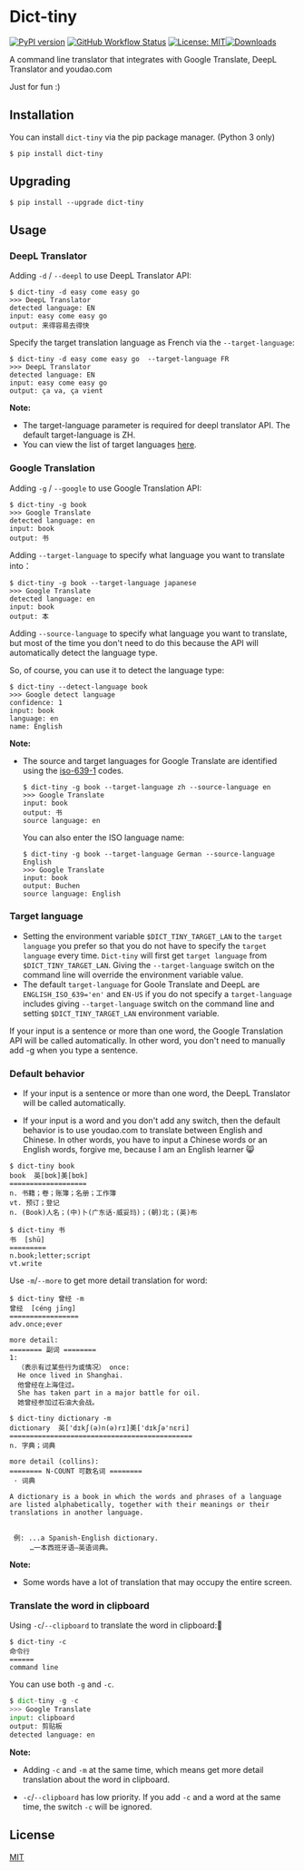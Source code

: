 # Dict-tiny

[![PyPI version](https://img.shields.io/pypi/v/dict-tiny.svg)](https://pypi.python.org/pypi/dict-tiny/) [![GitHub Workflow Status](https://img.shields.io/github/workflow/status/louieh/dict-tiny/Upload%20Dict-tiny%20Python%20Package)](https://github.com/louieh/dict-tiny/actions?query=workflow%3A%22Upload+Dict-tiny+Python+Package%22) [![License: MIT](https://img.shields.io/badge/License-MIT-blue.svg)](https://opensource.org/licenses/MIT)[![Downloads](https://pepy.tech/badge/dict-tiny)](https://pepy.tech/project/dict-tiny)


A command line translator that integrates with Google Translate, DeepL Translator and youdao.com

Just for fun :)



## Installation

You can install `dict-tiny` via the pip package manager. (Python 3 only)

```shell
$ pip install dict-tiny
```



## Upgrading

```shell
$ pip install --upgrade dict-tiny
```



## Usage

### DeepL Translator

Adding `-d` / `--deepl` to use DeepL Translator API:

```shell
$ dict-tiny -d easy come easy go
>>> DeepL Translator
detected language: EN
input: easy come easy go
output: 来得容易去得快
```

Specify the target translation language as French via the `--target-language`:

```shell
$ dict-tiny -d easy come easy go  --target-language FR
>>> DeepL Translator
detected language: EN
input: easy come easy go
output: ça va, ça vient
```

**Note:**

* The target-language parameter is required for deepl translator API. The default target-language is ZH.
* You can view the list of target languages [here](https://www.deepl.com/docs-api/translating-text/request/).



### Google Translation

Adding `-g` / `--google` to use Google Translation API:

```shell
$ dict-tiny -g book
>>> Google Translate
detected language: en
input: book
output: 书
```

Adding `--target-language` to specify what language you want to translate into：

```shell
$ dict-tiny -g book --target-language japanese
>>> Google Translate
detected language: en
input: book
output: 本
```

Adding `--source-language` to specify what language you want to translate, but most of the time you don't need to do this because the API will automatically detect the language type.

So, of course, you can use it to detect the language type:

```shell
$ dict-tiny --detect-language book
>>> Google detect language
confidence: 1
input: book
language: en
name: English
```

**Note:**

* The source and target languages for Google Translate are identified using the [iso-639-1](https://en.wikipedia.org/wiki/List_of_ISO_639-1_codes) codes. 

  ```shell
  $ dict-tiny -g book --target-language zh --source-language en
  >>> Google Translate
  input: book
  output: 书
  source language: en
  ```

  You can also enter the ISO language name:

  ```shell
  $ dict-tiny -g book --target-language German --source-language English
  >>> Google Translate
  input: book
  output: Buchen
  source language: English
  ```



### Target language

* Setting the environment variable `$DICT_TINY_TARGET_LAN` to the `target language` you prefer so that you do not have to specify the `target language` every time. `Dict-tiny` will first get `target language` from `$DICT_TINY_TARGET_LAN`. Giving the `--target-language` switch on the command line will override the environment variable value.
* The default `target-language` for Goole Translate and DeepL are `ENGLISH_ISO_639='en'` and `EN-US` if you do not specify a `target-language` includes giving `--target-language` switch on the command line and setting `$DICT_TINY_TARGET_LAN` environment variable.






If your input is a sentence or more than one word, the Google Translation API will be called automatically. In other word, you don't need to manually add -g when you type a sentence.

### Default behavior

* If your input is a sentence or more than one word, the DeepL Translator will be called automatically.

* If your input is a word and you don't add any switch, then the default behavior is to use youdao.com to translate between English and Chinese. In other words, you have to input a Chinese words or an English words, forgive me, because I am an English learner :smile_cat: 

```shell
$ dict-tiny book
book  英[bʊk]美[bʊk]
===================
n. 书籍；卷；账簿；名册；工作簿
vt. 预订；登记
n. (Book)人名；(中)卜(广东话·威妥玛)；(朝)北；(英)布
```

```shell
$ dict-tiny 书
书  [shū]
=========
n.book;letter;script
vt.write
```

Use `-m`/`--more` to get more detail translation for word:

```shell
$ dict-tiny 曾经 -m
曾经  [céng jīng]
=================
adv.once;ever

more detail:
======== 副词 ========
1:
  （表示有过某些行为或情况） once:
  He once lived in Shanghai.
  他曾经在上海住过。
  She has taken part in a major battle for oil.
  她曾经参加过石油大会战。
```

```shell
$ dict-tiny dictionary -m
dictionary  英['dɪkʃ(ə)n(ə)rɪ]美['dɪkʃə'nɛri]
=============================================
n. 字典；词典

more detail (collins):
======== N-COUNT 可数名词 ========
 · 词典

A dictionary is a book in which the words and phrases of a language are listed alphabetically, together with their meanings or their translations in another language.


 例: ...a Spanish-English dictionary.
     …一本西班牙语—英语词典。
```

**Note:**

* Some words have a lot of translation that may occupy the entire screen.



### Translate the word in clipboard

Using `-c`/`--clipboard` to translate the word in clipboard:

```shell
$ dict-tiny -c
命令行  
======
command line
```

You can use both `-g` and `-c`.

```python
$ dict-tiny -g -c
>>> Google Translate
input: clipboard
output: 剪贴板
detected language: en
```

**Note:**

* Adding `-c` and `-m` at the same time, which means get more detail translation about the word in clipboard.

* `-c`/`--clipboard` has low priority. If you add `-c` and a word at the same time, the switch `-c` will be ignored.

  

## License

[MIT](https://github.com/louieh/dict-tiny/blob/master/LICENSE)